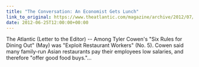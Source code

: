 ```yaml
---
title: "The Conversation: An Economist Gets Lunch"
link_to_original: https://www.theatlantic.com/magazine/archive/2012/07/the-conversation/309012/)  
date: 2012-06-25T12:00:00+00:00
---
```

  
The Atlantic (Letter to the Editor) -- Among Tyler Cowen's "Six Rules for Dining Out" (May) was "Exploit Restaurant Workers" (No. 5). Cowen said many family-run Asian restaurants pay their employees low salaries, and therefore "offer good food buys."...
